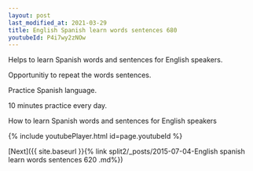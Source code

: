 ```yaml
---
layout: post
last_modified_at: 2021-03-29
title: English Spanish learn words sentences 680 
youtubeId: P4i7wy2zNOw
---
```

 
 
Helps to learn Spanish words and sentences for English speakers.

Opportunitiy to repeat the words sentences. 

Practice Spanish language. 
 
10 minutes practice every day. 
 
How to learn Spanish words and sentences for English speakers 
 
{% include youtubePlayer.html id=page.youtubeId %}
 
 
[Next]({{ site.baseurl }}{% link  split2/_posts/2015-07-04-English spanish learn words sentences 620 .md%})
 
